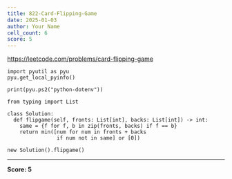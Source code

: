 ```yaml
---
title: 822-Card-Flipping-Game
date: 2025-01-03
author: Your Name
cell_count: 6
score: 5
---
```


https://leetcode.com/problems/card-flipping-game


```
import pyutil as pyu
pyu.get_local_pyinfo()
```


```
print(pyu.ps2("python-dotenv"))
```


```
from typing import List
```


```
class Solution:
  def flipgame(self, fronts: List[int], backs: List[int]) -> int:
    same = {f for f, b in zip(fronts, backs) if f == b}
    return min([num for num in fronts + backs
                if num not in same] or [0])
```


```
new Solution().flipgame()
```


---
**Score: 5**